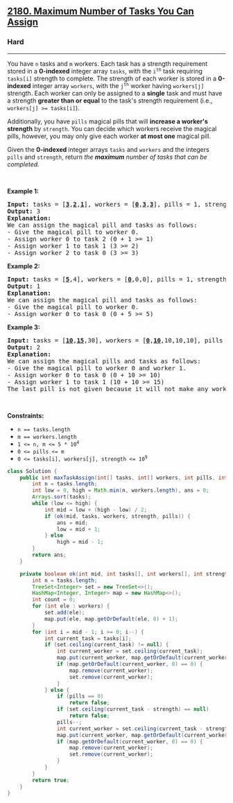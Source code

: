 <h2><a href="https://leetcode.com/problems/maximum-number-of-tasks-you-can-assign">2180. Maximum Number of Tasks You Can Assign</a></h2><h3>Hard</h3><hr><p>You have <code>n</code> tasks and <code>m</code> workers. Each task has a strength requirement stored in a <strong>0-indexed</strong> integer array <code>tasks</code>, with the <code>i<sup>th</sup></code> task requiring <code>tasks[i]</code> strength to complete. The strength of each worker is stored in a <strong>0-indexed</strong> integer array <code>workers</code>, with the <code>j<sup>th</sup></code> worker having <code>workers[j]</code> strength. Each worker can only be assigned to a <strong>single</strong> task and must have a strength <strong>greater than or equal</strong> to the task&#39;s strength requirement (i.e., <code>workers[j] &gt;= tasks[i]</code>).</p>

<p>Additionally, you have <code>pills</code> magical pills that will <strong>increase a worker&#39;s strength</strong> by <code>strength</code>. You can decide which workers receive the magical pills, however, you may only give each worker <strong>at most one</strong> magical pill.</p>

<p>Given the <strong>0-indexed </strong>integer arrays <code>tasks</code> and <code>workers</code> and the integers <code>pills</code> and <code>strength</code>, return <em>the <strong>maximum</strong> number of tasks that can be completed.</em></p>

<p>&nbsp;</p>
<p><strong class="example">Example 1:</strong></p>

<pre>
<strong>Input:</strong> tasks = [<u><strong>3</strong></u>,<u><strong>2</strong></u>,<u><strong>1</strong></u>], workers = [<u><strong>0</strong></u>,<u><strong>3</strong></u>,<u><strong>3</strong></u>], pills = 1, strength = 1
<strong>Output:</strong> 3
<strong>Explanation:</strong>
We can assign the magical pill and tasks as follows:
- Give the magical pill to worker 0.
- Assign worker 0 to task 2 (0 + 1 &gt;= 1)
- Assign worker 1 to task 1 (3 &gt;= 2)
- Assign worker 2 to task 0 (3 &gt;= 3)
</pre>

<p><strong class="example">Example 2:</strong></p>

<pre>
<strong>Input:</strong> tasks = [<u><strong>5</strong></u>,4], workers = [<u><strong>0</strong></u>,0,0], pills = 1, strength = 5
<strong>Output:</strong> 1
<strong>Explanation:</strong>
We can assign the magical pill and tasks as follows:
- Give the magical pill to worker 0.
- Assign worker 0 to task 0 (0 + 5 &gt;= 5)
</pre>

<p><strong class="example">Example 3:</strong></p>

<pre>
<strong>Input:</strong> tasks = [<u><strong>10</strong></u>,<u><strong>15</strong></u>,30], workers = [<u><strong>0</strong></u>,<u><strong>10</strong></u>,10,10,10], pills = 3, strength = 10
<strong>Output:</strong> 2
<strong>Explanation:</strong>
We can assign the magical pills and tasks as follows:
- Give the magical pill to worker 0 and worker 1.
- Assign worker 0 to task 0 (0 + 10 &gt;= 10)
- Assign worker 1 to task 1 (10 + 10 &gt;= 15)
The last pill is not given because it will not make any worker strong enough for the last task.
</pre>

<p>&nbsp;</p>
<p><strong>Constraints:</strong></p>

<ul>
	<li><code>n == tasks.length</code></li>
	<li><code>m == workers.length</code></li>
	<li><code>1 &lt;= n, m &lt;= 5 * 10<sup>4</sup></code></li>
	<li><code>0 &lt;= pills &lt;= m</code></li>
	<li><code>0 &lt;= tasks[i], workers[j], strength &lt;= 10<sup>9</sup></code></li>
</ul>

```java
class Solution {
    public int maxTaskAssign(int[] tasks, int[] workers, int pills, int strength) {
        int n = tasks.length;
        int low = 0, high = Math.min(n, workers.length), ans = 0;
        Arrays.sort(tasks);
        while (low <= high) {
            int mid = low + (high - low) / 2;
            if (ok(mid, tasks, workers, strength, pills)) {
                ans = mid;
                low = mid + 1;
            } else
                high = mid - 1;
        }
        return ans;
    }

    private boolean ok(int mid, int tasks[], int workers[], int strength, int pills) {
        int n = tasks.length;
        TreeSet<Integer> set = new TreeSet<>();
        HashMap<Integer, Integer> map = new HashMap<>();
        int count = 0;
        for (int ele : workers) {
            set.add(ele);
            map.put(ele, map.getOrDefault(ele, 0) + 1);
        }
        for (int i = mid - 1; i >= 0; i--) {
            int current_task = tasks[i];
            if (set.ceiling(current_task) != null) {
                int current_worker = set.ceiling(current_task);
                map.put(current_worker, map.getOrDefault(current_worker, 0) -1);
                if (map.getOrDefault(current_worker, 0) == 0) {
                    map.remove(current_worker);
                    set.remove(current_worker);
                }
            } else {
                if (pills == 0)
                    return false;
                if (set.ceiling(current_task - strength) == null)
                    return false;
                pills--;
                int current_worker = set.ceiling(current_task - strength);
                map.put(current_worker, map.getOrDefault(current_worker, 0) -1);
                if (map.getOrDefault(current_worker, 0) == 0) {
                    map.remove(current_worker);
                    set.remove(current_worker);
                }
            }
        }
        return true;
    }
}
```
